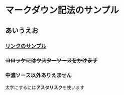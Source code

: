 # マークダウン記法のサンプル
## あいうえお
### [リンクのサンプル](https://www.nara-k.ac.jp/)
### ~~コロッケにはウスターソースをかけます~~
### 中濃ソース以外ありえません
太字にするには**アスタリスク**を使います
